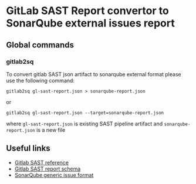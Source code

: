 # GitLab SAST Report convertor to SonarQube external issues report

## Global commands

### gitlab2sq

To convert gitlab SAST json artifact to sonarqube external format please use the following command:

```
gitlab2sq gl-sast-report.json > sonarqube-report.json
```

or

```
gitlab2sq gl-sast-report.json --target=sonarqube-report.json
```

where `gl-sast-report.json` is existing SAST pipeline artifact and `sonarqube-report.json` is a new file

## Useful links

- [Gitlab SAST reference](https://docs.gitlab.com/ee/user/application_security/sast/)
- [Gitlab SAST report schema](https://gitlab.com/gitlab-org/security-products/security-report-schemas/-/blob/master/dist/sast-report-format.json)
- [SonarQube generic issue format](https://docs.sonarqube.org/latest/analysis/generic-issue/)
